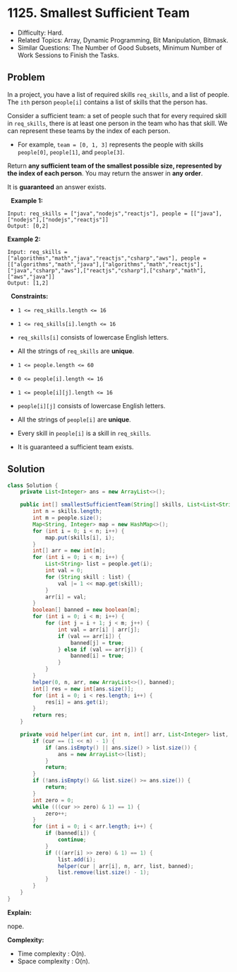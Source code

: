 # 1125. Smallest Sufficient Team

- Difficulty: Hard.
- Related Topics: Array, Dynamic Programming, Bit Manipulation, Bitmask.
- Similar Questions: The Number of Good Subsets, Minimum Number of Work Sessions to Finish the Tasks.

## Problem

In a project, you have a list of required skills ```req_skills```, and a list of people. The ```ith``` person ```people[i]``` contains a list of skills that the person has.

Consider a sufficient team: a set of people such that for every required skill in ```req_skills```, there is at least one person in the team who has that skill. We can represent these teams by the index of each person.


	
- For example, ```team = [0, 1, 3]``` represents the people with skills ```people[0]```, ```people[1]```, and ```people[3]```.


Return **any sufficient team of the smallest possible size, represented by the index of each person**. You may return the answer in **any order**.

It is **guaranteed** an answer exists.

 
**Example 1:**
```
Input: req_skills = ["java","nodejs","reactjs"], people = [["java"],["nodejs"],["nodejs","reactjs"]]
Output: [0,2]
```

**Example 2:**
```
Input: req_skills = ["algorithms","math","java","reactjs","csharp","aws"], people = [["algorithms","math","java"],["algorithms","math","reactjs"],["java","csharp","aws"],["reactjs","csharp"],["csharp","math"],["aws","java"]]
Output: [1,2]
```
 
**Constraints:**


	
- ```1 <= req_skills.length <= 16```
	
- ```1 <= req_skills[i].length <= 16```
	
- ```req_skills[i]``` consists of lowercase English letters.
	
- All the strings of ```req_skills``` are **unique**.
	
- ```1 <= people.length <= 60```
	
- ```0 <= people[i].length <= 16```
	
- ```1 <= people[i][j].length <= 16```
	
- ```people[i][j]``` consists of lowercase English letters.
	
- All the strings of ```people[i]``` are **unique**.
	
- Every skill in ```people[i]``` is a skill in ```req_skills```.
	
- It is guaranteed a sufficient team exists.



## Solution

```java
class Solution {
    private List<Integer> ans = new ArrayList<>();

    public int[] smallestSufficientTeam(String[] skills, List<List<String>> people) {
        int n = skills.length;
        int m = people.size();
        Map<String, Integer> map = new HashMap<>();
        for (int i = 0; i < n; i++) {
            map.put(skills[i], i);
        }
        int[] arr = new int[m];
        for (int i = 0; i < m; i++) {
            List<String> list = people.get(i);
            int val = 0;
            for (String skill : list) {
                val |= 1 << map.get(skill);
            }
            arr[i] = val;
        }
        boolean[] banned = new boolean[m];
        for (int i = 0; i < m; i++) {
            for (int j = i + 1; j < m; j++) {
                int val = arr[i] | arr[j];
                if (val == arr[i]) {
                    banned[j] = true;
                } else if (val == arr[j]) {
                    banned[i] = true;
                }
            }
        }
        helper(0, n, arr, new ArrayList<>(), banned);
        int[] res = new int[ans.size()];
        for (int i = 0; i < res.length; i++) {
            res[i] = ans.get(i);
        }
        return res;
    }

    private void helper(int cur, int n, int[] arr, List<Integer> list, boolean[] banned) {
        if (cur == (1 << n) - 1) {
            if (ans.isEmpty() || ans.size() > list.size()) {
                ans = new ArrayList<>(list);
            }
            return;
        }
        if (!ans.isEmpty() && list.size() >= ans.size()) {
            return;
        }
        int zero = 0;
        while (((cur >> zero) & 1) == 1) {
            zero++;
        }
        for (int i = 0; i < arr.length; i++) {
            if (banned[i]) {
                continue;
            }
            if (((arr[i] >> zero) & 1) == 1) {
                list.add(i);
                helper(cur | arr[i], n, arr, list, banned);
                list.remove(list.size() - 1);
            }
        }
    }
}
```

**Explain:**

nope.

**Complexity:**

* Time complexity : O(n).
* Space complexity : O(n).

